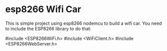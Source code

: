 # esp8266 Wifi Car
This is simple project using esp8266 nodemcu to build a wifi car.
You need to include the ESP8266 library to do that:

#include <ESP8266WiFi.h>
#include <WiFiClient.h> 
#include <ESP8266WebServer.h>
